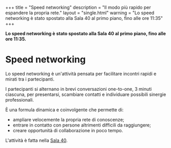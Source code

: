 +++
title = "Speed networking"
description = "Il modo più rapido per espandere la propria rete."
layout = "single.html"
warning = "Lo speed networking è stato spostato alla Sala 40 al primo piano, fino alle ore 11:35" 
+++

**Lo speed networking è stato spostato alla Sala 40 al primo piano, fino alle ore 11:35.**

# Speed networking

Lo speed networking è un'attività pensata per facilitare incontri rapidi e mirati tra i partecipanti.

I partecipanti si alternano in brevi conversazioni one-to-one, 3 minuti ciascuna, per presentarsi, scambiare contatti e individuare possibili sinergie professionali.

È una formula dinamica e coinvolgente che permette di:

- ampliare velocemente la propria rete di conoscenze;
- entrare in contatto con persone altrimenti difficili da raggiungere;
- creare opportunità di collaborazione in poco tempo.

L'attività è fatta nella [Sala 40](/2025/rooms/40/).
